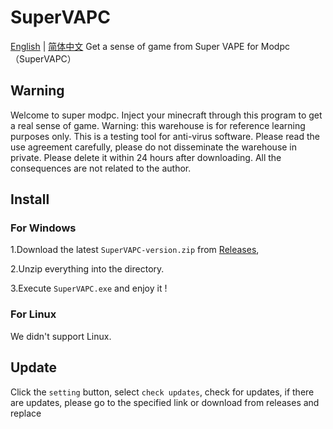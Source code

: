 # SuperVAPC
[English](https://github.com/Chengzi600/SuperVAPC/blob/main/README.md) | [简体中文](https://github.com/Chengzi600/SuperVAPC/blob/main/README_zh-cn.md)
Get a sense of game from Super VAPE for Modpc（SuperVAPC）

## Warning
Welcome to super modpc. Inject your minecraft through this program to get a real sense of game.
Warning: this warehouse is for reference learning purposes only. This is a testing tool for anti-virus software. Please read the use agreement carefully, please do not disseminate the warehouse in private. Please delete it within 24 hours after downloading. All the consequences are not related to the author.

## Install
### For Windows
1.Download the latest ```SuperVAPC-version.zip``` from [Releases](https://github.com/Chengzi600/SuperVAPC/releases),

2.Unzip everything into the directory.

3.Execute ```SuperVAPC.exe``` and enjoy it !

### For Linux
We didn't support Linux.

## Update
Click the ```setting``` button, select ```check updates```, check for updates, if there are updates, please go to the specified link or download from releases and replace
